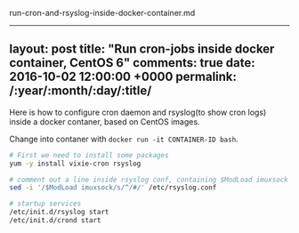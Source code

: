 run-cron-and-rsyslog-inside-docker-container.md

---
layout: post
title:  "Run cron-jobs inside docker container, CentOS 6"
comments: true
date:   2016-10-02 12:00:00 +0000
permalink: /:year/:month/:day/:title/
---

Here is how to configure cron daemon and rsyslog(to show cron logs) inside a docker contaner, based on CentOS images.

Change into contaner with `docker run -it CONTAINER-ID bash`. 

```bash
# First we need to install some packages
yum -y install vixie-cron rsyslog

# comment out a line inside rsyslog conf, containing $ModLoad imuxsock
sed -i '/$ModLoad imuxsock/s/^/#/' /etc/rsyslog.conf

# startup services
/etc/init.d/rsyslog start
/etc/init.d/crond start
```
